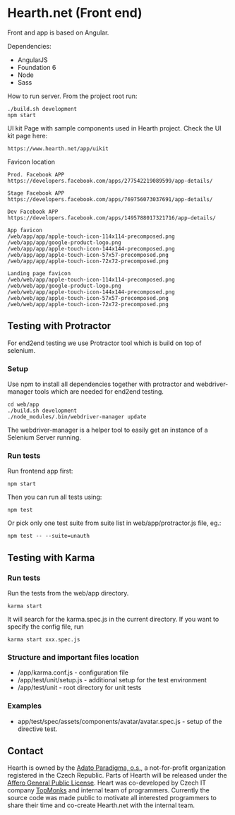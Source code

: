 Hearth.net (Front end)
==================
Front and app is based on Angular.
 
Dependencies:
* AngularJS
* Foundation 6
* Node
* Sass
 
How to run server. From the project root run:
```shell
./build.sh development
npm start
```
UI kit
Page with sample components used in Hearth project.
Check the UI kit page here:
```
https://www.hearth.net/app/uikit
```

Favicon location
```
Prod. Facebook APP
https://developers.facebook.com/apps/277542219089599/app-details/

Stage Facebook APP
https://developers.facebook.com/apps/769756073037691/app-details/

Dev Facebook APP
https://developers.facebook.com/apps/1495788017321716/app-details/

App favicon
/web/app/app/apple-touch-icon-114x114-precomposed.png
/web/app/app/google-product-logo.png
/web/app/app/apple-touch-icon-144x144-precomposed.png
/web/app/app/apple-touch-icon-57x57-precomposed.png
/web/app/app/apple-touch-icon-72x72-precomposed.png

Landing page favicon
/web/web/app/apple-touch-icon-114x114-precomposed.png
/web/web/app/google-product-logo.png
/web/web/app/apple-touch-icon-144x144-precomposed.png
/web/web/app/apple-touch-icon-57x57-precomposed.png
/web/web/app/apple-touch-icon-72x72-precomposed.png
```


Testing with Protractor
-----------------------
For end2end testing we use Protractor tool which is build on top of selenium. 

### Setup

Use npm to install all dependencies together with protractor and webdriver-manager tools which are needed for end2end testing.
```
cd web/app
./build.sh development
./node_modules/.bin/webdriver-manager update
```

The webdriver-manager is a helper tool to easily get an instance of a Selenium Server running.

### Run tests

Run frontend app first:
```
npm start
```

Then you can run all tests using:
```
npm test
```

Or pick only one test suite from suite list in web/app/protractor.js file, eg.:
```
npm test -- --suite=unauth
```

Testing with Karma
------------------
### Run tests
Run the tests from the web/app directory.
```
karma start
```
It will search for the karma.spec.js in the current directory.
If you want to specify the config file, run 
```
karma start xxx.spec.js
```

### Structure and important files location
* /app/karma.conf.js - configuration file
* /app/test/unit/setup.js - additional setup for the test environment
* /app/test/unit - root directory for unit tests

### Examples
* app/test/spec/assets/components/avatar/avatar.spec.js -  setup of the directive test. 

Contact
-------

Hearth is owned by the [Adato Paradigma, o.s.](http://www.adato.cz), a
not-for-profit organization registered in the Czech Republic. Parts
of Hearth will be released under the [Affero General Public
License](http://www.gnu.org/licenses/agpl-3.0.html).
Heart was co-developed by Czech IT company
[TopMonks](http://www.topmonks.cz) and internal team of programmers. 
Currently the source code was made public to motivate all interested programmers to share their time and co-create Hearth.net with the internal team.

